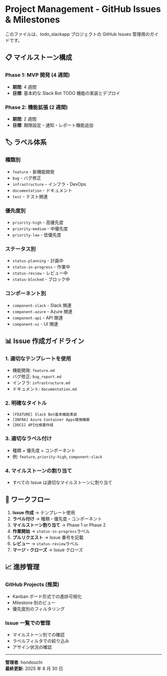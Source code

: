 # Project Management - GitHub Issues & Milestones

このファイルは、todo_slackapp プロジェクトの GitHub Issues 管理用のガイドです。

## 📋 マイルストーン構成

### Phase 1: MVP 開発 (4 週間)

- **期間**: 4 週間
- **目標**: 基本的な Slack Bot TODO 機能の実装とデプロイ

### Phase 2: 機能拡張 (2 週間)

- **期間**: 2 週間
- **目標**: 期限設定・通知・レポート機能追加

## 🏷️ ラベル体系

### 種類別

- `feature` - 新機能開発
- `bug` - バグ修正
- `infrastructure` - インフラ・DevOps
- `documentation` - ドキュメント
- `test` - テスト関連

### 優先度別

- `priority-high` - 高優先度
- `priority-medium` - 中優先度
- `priority-low` - 低優先度

### ステータス別

- `status-planning` - 計画中
- `status-in-progress` - 作業中
- `status-review` - レビュー中
- `status-blocked` - ブロック中

### コンポーネント別

- `component-slack` - Slack 関連
- `component-azure` - Azure 関連
- `component-api` - API 関連
- `component-ui` - UI 関連

## 📊 Issue 作成ガイドライン

### 1. 適切なテンプレートを使用

- 機能開発: `feature.md`
- バグ修正: `bug_report.md`
- インフラ: `infrastructure.md`
- ドキュメント: `documentation.md`

### 2. 明確なタイトル

- `[FEATURE] Slack Bot基本機能実装`
- `[INFRA] Azure Container Apps環境構築`
- `[DOCS] API仕様書作成`

### 3. 適切なラベル付け

- 種類 + 優先度 + コンポーネント
- 例: `feature`, `priority-high`, `component-slack`

### 4. マイルストーンの割り当て

- すべての Issue は適切なマイルストーンに割り当て

## 🔄 ワークフロー

1. **Issue 作成** → テンプレート使用
2. **ラベル付け** → 種類・優先度・コンポーネント
3. **マイルストーン割り当て** → Phase 1 or Phase 2
4. **作業開始** → `status-in-progress`ラベル
5. **プルリクエスト** → Issue 番号を記載
6. **レビュー** → `status-review`ラベル
7. **マージ・クローズ** → Issue クローズ

## 📈 進捗管理

### GitHub Projects (推奨)

- Kanban ボード形式での進捗可視化
- Milestone 別のビュー
- 優先度別のフィルタリング

### Issue 一覧での管理

- マイルストーン別での確認
- ラベルフィルタでの絞り込み
- アサイン状況の確認

---

**管理者**: hondouchi  
**最終更新**: 2025 年 8 月 30 日
